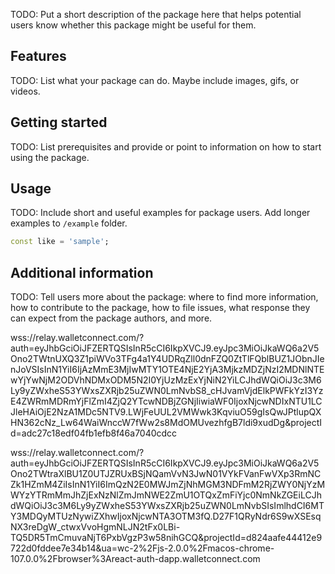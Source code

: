 <!--
This README describes the package. If you publish this package to pub.dev,
this README's contents appear on the landing page for your package.

For information about how to write a good package README, see the guide for
[writing package pages](https://dart.dev/guides/libraries/writing-package-pages).

For general information about developing packages, see the Dart guide for
[creating packages](https://dart.dev/guides/libraries/create-library-packages)
and the Flutter guide for
[developing packages and plugins](https://flutter.dev/developing-packages).
-->

TODO: Put a short description of the package here that helps potential users
know whether this package might be useful for them.

## Features

TODO: List what your package can do. Maybe include images, gifs, or videos.

## Getting started

TODO: List prerequisites and provide or point to information on how to
start using the package.

## Usage

TODO: Include short and useful examples for package users. Add longer examples
to `/example` folder.

```dart
const like = 'sample';
```

## Additional information

TODO: Tell users more about the package: where to find more information, how to
contribute to the package, how to file issues, what response they can expect
from the package authors, and more.


wss://relay.walletconnect.com/?auth=eyJhbGciOiJFZERTQSIsInR5cCI6IkpXVCJ9.eyJpc3MiOiJkaWQ6a2V5Ono2TWtnUXQ3Z1piWVo3TFg4a1Y4UDRqZll0dnFZQ0ZtTlFQblBUZ1JObnJIenJoVSIsInN1YiI6IjAzMmE3MjIwMTY1OTE4NjE2YjA3MjkzMDZjNzI2MDNlNTEwYjYwNjM2ODVhNDMxODM5N2I0YjUzMzExYjNiN2YiLCJhdWQiOiJ3c3M6Ly9yZWxheS53YWxsZXRjb25uZWN0LmNvbS8_cHJvamVjdElkPWFkYzI3YzE4ZWRmMDRmYjFlZmI4ZjQ2YTcwNDBjZGNjIiwiaWF0IjoxNjcwNDIxNTU1LCJleHAiOjE2NzA1MDc5NTV9.LWjFeUUL2VMWwk3KqviuO59gIsQwJPtlupQXHN362cNz_Lw64WaiWnccW7fWw2s8MdOMUvezhfgB7ldi9xudDg&projectId=adc27c18edf04fb1efb8f46a7040cdcc


wss://relay.walletconnect.com/?auth=eyJhbGciOiJFZERTQSIsInR5cCI6IkpXVCJ9.eyJpc3MiOiJkaWQ6a2V5Ono2TWtraXlBU1Z0UTJZRUxBSjNQamVvN3JwN01VYkFVanFwVXp3RmNCZk1HZmM4ZiIsInN1YiI6ImQzN2E0MWJmZjNhMGM3NDFmM2RjZWY0NjYzMWYzYTRmMmJhZjExNzNlZmJmNWE2ZmU1OTQxZmFiYjc0NmNkZGEiLCJhdWQiOiJ3c3M6Ly9yZWxheS53YWxsZXRjb25uZWN0LmNvbSIsImlhdCI6MTY3MDQyMTUzNywiZXhwIjoxNjcwNTA3OTM3fQ.D27F1QRyNdr6S9wXSEsqNX3reDgW_ctwxVvoHgmNLJN2tFx0LBi-TQ5DR5TmCmuvaNjT6PxbVgzP3w58nihGCQ&projectId=d824aafe44412e9722d0fddee7e34b14&ua=wc-2%2Fjs-2.0.0%2Fmacos-chrome-107.0.0%2Fbrowser%3Areact-auth-dapp.walletconnect.com

